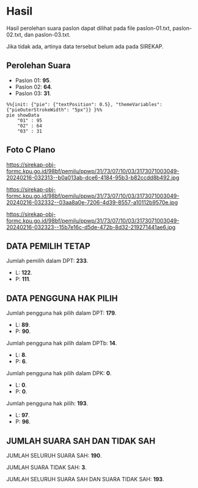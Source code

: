 # Hasil

Hasil perolehan suara paslon dapat dilihat pada file paslon-01.txt, paslon-02.txt, dan paslon-03.txt.

Jika tidak ada, artinya data tersebut belum ada pada SIREKAP.

## Perolehan Suara

 * Paslon 01: **95**.
 * Paslon 02: **64**.
 * Paslon 03: **31**.

```mermaid
%%{init: {"pie": {"textPosition": 0.5}, "themeVariables": {"pieOuterStrokeWidth": "5px"}} }%%
pie showData
    "01" : 95
    "02" : 64
    "03" : 31
```
## Foto C Plano

https://sirekap-obj-formc.kpu.go.id/98bf/pemilu/ppwp/31/73/07/10/03/3173071003049-20240216-032313--b0a013ab-dce6-4184-95b3-b82ccdd8b492.jpg

https://sirekap-obj-formc.kpu.go.id/98bf/pemilu/ppwp/31/73/07/10/03/3173071003049-20240216-032332--03aa8a0e-7206-4d39-8557-a10112b9570e.jpg

https://sirekap-obj-formc.kpu.go.id/98bf/pemilu/ppwp/31/73/07/10/03/3173071003049-20240216-032323--15b7e16c-d5de-472b-8d32-219271441ae6.jpg

## DATA PEMILIH TETAP

Jumlah pemilih dalam DPT: **233**.
 * L: **122**.
 * P: **111**.

## DATA PENGGUNA HAK PILIH

Jumlah pengguna hak pilih dalam DPT: **179**.
 * L: **89**.
 * P: **90**.

Jumlah pengguna hak pilih dalam DPTb: **14**.
 * L: **8**.
 * P: **6**.

Jumlah pengguna hak pilih dalam DPK: **0**.
 * L: **0**.
 * P: **0**.

Jumlah pengguna hak pilih: **193**.
 * L: **97**.
 * P: **96**.

## JUMLAH SUARA SAH DAN TIDAK SAH

JUMLAH SELURUH SUARA SAH: **190**.

JUMLAH SUARA TIDAK SAH: **3**.

JUMLAH SELURUH SUARA SAH DAN SUARA TIDAK SAH: **193**.
